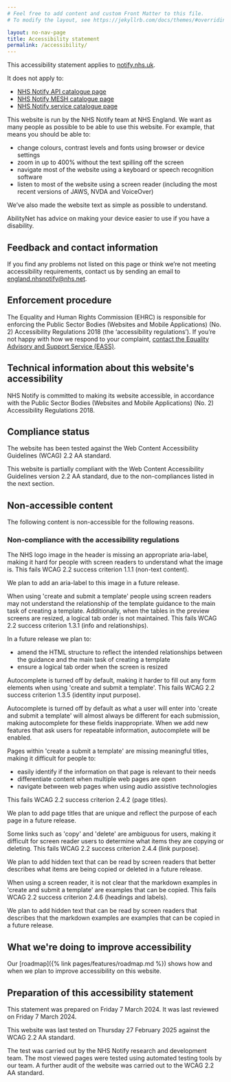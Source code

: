 ```yaml
---
# Feel free to add content and custom Front Matter to this file.
# To modify the layout, see https://jekyllrb.com/docs/themes/#overriding-theme-defaults

layout: no-nav-page
title: Accessibility statement
permalink: /accessibility/
---
```


This accessibility statement applies to [notify.nhs.uk](https://notify.nhs.uk/).

It does not apply to:

- [NHS Notify API catalogue page](https://digital.nhs.uk/developer/api-catalogue/nhs-notify)
- [NHS Notify MESH catalogue page](https://digital.nhs.uk/developer/api-catalogue/nhs-notify-mesh)
- [NHS Notify service catalogue page](https://digital.nhs.uk/services/nhs-notify)

This website is run by the NHS Notify team at NHS England. We want as many people as possible to be able to use this website. For example, that means you should be able to:

- change colours, contrast levels and fonts using browser or device settings
- zoom in up to 400% without the text spilling off the screen
- navigate most of the website using a keyboard or speech recognition software
- listen to most of the website using a screen reader (including the most recent versions of JAWS, NVDA and VoiceOver)

We’ve also made the website text as simple as possible to understand.

AbilityNet has advice on making your device easier to use if you have a disability.

## Feedback and contact information

If you find any problems not listed on this page or think we’re not meeting accessibility requirements, contact us by sending an email to <england.nhsnotify@nhs.net>.

## Enforcement procedure

The Equality and Human Rights Commission (EHRC) is responsible for enforcing the Public Sector Bodies (Websites and Mobile Applications) (No. 2) Accessibility Regulations 2018 (the ‘accessibility regulations’). If you’re not happy with how we respond to your complaint, [contact the Equality Advisory and Support Service (EASS)](https://www.equalityadvisoryservice.com/).

## Technical information about this website's accessibility

NHS Notify is committed to making its website accessible, in accordance with the Public Sector Bodies (Websites and Mobile Applications) (No. 2) Accessibility Regulations 2018.

## Compliance status

The website has been tested against the Web Content Accessibility Guidelines (WCAG) 2.2 AA standard.

This website is partially compliant with the Web Content Accessibility Guidelines version 2.2 AA standard, due to the non-compliances listed in the next section.

## Non-accessible content

The following content is non-accessible for the following reasons.

### Non-compliance with the accessibility regulations

The NHS logo image in the header is missing an appropriate aria-label, making it hard for people with screen readers to understand what the image is. This fails WCAG 2.2 success criterion 1.1.1 (non-text content).

We plan to add an aria-label to this image in a future release.

When using 'create and submit a template' people using screen readers may not understand the relationship of the template guidance to the main task of creating a template. Additionally, when the tables in the preview screens are resized, a logical tab order is not maintained. This fails WCAG 2.2 success criterion 1.3.1 (info and relationships).

In a future release we plan to:

- amend the HTML structure to reflect the intended relationships between the guidance and the main task of creating a template
- ensure a logical tab order when the screen is resized

Autocomplete is turned off by default, making it harder to fill out any form elements when using 'create and submit a template'. This fails WCAG 2.2 success criterion 1.3.5 (identity input purpose).

Autocomplete is turned off by default as what a user will enter into 'create and submit a template' will almost always be different for each submission, making autocomplete for these fields inappropriate. When we add new features that ask users for repeatable information, autocomplete will be enabled.

Pages within 'create a submit a template' are missing meaningful titles, making it difficult for people to:

- easily identify if the information on that page is relevant to their needs
- differentiate content when multiple web pages are open
- navigate between web pages when using audio assistive technologies

This fails WCAG 2.2 success criterion 2.4.2 (page titles).

We plan to add page titles that are unique and reflect the purpose of each page in a future release.

Some links such as 'copy' and 'delete' are ambiguous for users, making it difficult for screen reader users to determine what items they are copying or deleting. This fails WCAG 2.2 success criterion 2.4.4 (link purpose).

We plan to add hidden text that can be read by screen readers that better describes what items are being copied or deleted in a future release.

When using a screen reader, it is not clear that the markdown examples in 'create and submit a template' are examples that can be copied. This fails WCAG 2.2 success criterion 2.4.6 (headings and labels).

We plan to add hidden text that can be read by screen readers that describes that the markdown examples are examples that can be copied in a future release.

## What we're doing to improve accessibility

Our [roadmap]({% link pages/features/roadmap.md %}) shows how and when we plan to improve accessibility on this website.

## Preparation of this accessibility statement

This statement was prepared on Friday 7 March 2024. It was last reviewed on Friday 7 March 2024.

This website was last tested on Thursday 27 February 2025 against the WCAG 2.2 AA standard.

The test was carried out by the NHS Notify research and development team. The most viewed pages were tested using automated testing tools by our team. A further audit of the website was carried out to the WCAG 2.2 AA standard.
